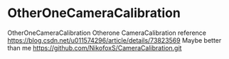 # OtherOneCameraCalibration
OtherOneCameraCalibration
Otherone CameraCalibration 
    reference https://blog.csdn.net/u011574296/article/details/73823569
    Maybe better than me https://github.com/NikofoxS/CameraCalibration.git
